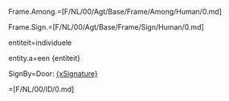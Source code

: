 Frame.Among.=[F/NL/00/Agt/Base/Frame/Among/Human/0.md]

Frame.Sign.=[F/NL/00/Agt/Base/Frame/Sign/Human/0.md]

entiteit=individuele

entity.a=een {entiteit}

SignBy=Door: <u>{xSignature}</u>

=[F/NL/00/ID/0.md]
